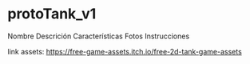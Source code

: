 # protoTank_v1
Nombre
Descrición
Características
Fotos
Instrucciones

link assets: https://free-game-assets.itch.io/free-2d-tank-game-assets
